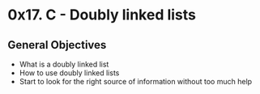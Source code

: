 # 0x17. C - Doubly linked lists
## General Objectives
- What is a doubly linked list
- How to use doubly linked lists
- Start to look for the right source of information without too much help
